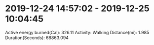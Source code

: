 # 2019-12-24 14:57:02 - 2019-12-25 10:04:45

Active energy burned(Cal): 326.11
Activity: Walking
Distance(mi): 1.985
Duration(Seconds): 68863.094